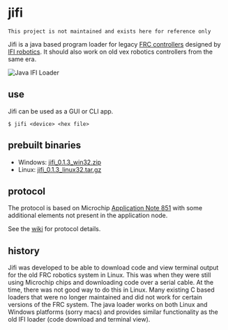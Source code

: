 # jifi

```
This project is not maintained and exists here for reference only
```

Jifi is a java based program loader for legacy [FRC controllers](http://www.ifirobotics.com/rc.shtml) designed by [IFI robotics](http://www.ifirobotics.com/). It should also work on old vex robotics controllers from the same era.

![Java IFI Loader](http://defunctzombie.github.com/jifi/screenshot.png)

## use

Jifi can be used as a GUI or CLI app.

```shell
$ jifi <device> <hex file>
```

## prebuilt binaries

* Windows: [jifi_0.1.3_win32.zip](https://github.com/downloads/defunctzombie/jifi/jifi_0.1.3_win32.zip)
* Linux: [jifi_0.1.3_linux32.tar.gz](https://github.com/downloads/defunctzombie/jifi/jifi_0.1.3_linux32.tar.gz)

## protocol

The protocol is based on Microchip [Application Note 851](http://www.microchip.com/stellent/idcplg?IdcService=SS_GET_PAGE&nodeId=1824&appnote=en012031) with some additional elements not present in the application node.

See the [wiki](https://github.com/defunctzombie/jifi/wiki) for protocol details.

## history

Jifi was developed to be able to download code and view terminal output for the old FRC robotics system in Linux. This was when they were still using Microchip chips and downloading code over a serial cable. At the time, there was not good way to do this in Linux. Many existing C based loaders that were no longer maintained and did not work for certain versions of the FRC system. The java loader works on both Linux and Windows platforms (sorry macs) and provides similar functionality as the old IFI loader (code download and terminal view).

